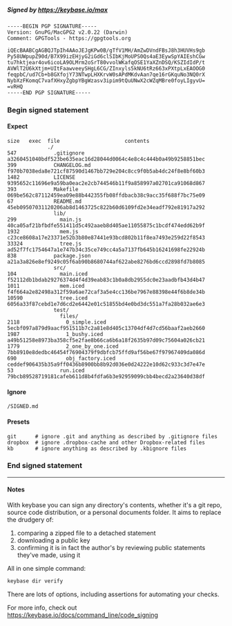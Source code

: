 ##### Signed by https://keybase.io/max
```
-----BEGIN PGP SIGNATURE-----
Version: GnuPG/MacGPG2 v2.0.22 (Darwin)
Comment: GPGTools - https://gpgtools.org

iQEcBAABCgAGBQJTpIh4AAoJEJgKPw0B/gTfV1MH/AmZwDVndFBsJ8h3HUVHs9gb
Py58UWpupZ90d/B7X99izEHjyG2iGd6clSIbKjMoUPS0Qs4aE3EywSpYAIEshCGw
tu7hktjear4ov6icoLA9OLMrm2oSrT80vvolWKafqOSE1YaXZnDSQ/KSZIdIdP/t
AVWlT2U6kXtjm+UItFaawveeySHgL6CG/ZInxyls5kNU6tRz663xPXtpLxEAOOG0
feqpbC/ud7Cb+b8GXfojY73NTwpLHXKrvW0sAPdMKdvAan7qe16rGKquNo3NQ0rX
NybXzFKomqC7vafXHxyZgbpYBgWzasv3ipim9tQuUNwX2cWZqMBre0foyLIgyvU=
=vRHQ
-----END PGP SIGNATURE-----

```

<!-- END SIGNATURES -->

### Begin signed statement 

#### Expect

```
size   exec  file                     contents                                                        
             ./                                                                                       
547            .gitignore             a3260451040bdf523be635eac16d28044d0064c4e8c4c444b0a49b9258851bec
399            CHANGELOG.md           f970b7038eda8e721cf87590d1467bb729e204c8cc9f0b5ab4dc24f8e8bf60b3
1482           LICENSE                9395652c11696e9a59ba0eac2e2cb744546b11f9a858997a02701ca91068d867
393            Makefile               069be562c87112459ea09e88b442355fb08ffdbacb38c9acc35f688f7bc75e09
67             README.md              45eb09507031120206ab8d1463725c822b60d6109fd2e34eadf792e81917a292
               lib/                                                                                   
299              main.js              40ca05af21bfbdfe551411d5c492aaeb8d405ae11055875c1bcdf474edd62b9f
1932             mem.js               c23ce8608a17e23371e52b3b80e87441e93bcd802b11f8ea7493e259d22f8543
33324            tree.js              ad52f7fc1754647a1e747b34c35ce749cc4a5a7137fb645b16241698fe22924b
838            package.json           a21a3a826e8ef9249c05f6ab90b8680744af622abe8276bd6ccd2898fd7b8085
               src/                                                                                   
104              main.iced            f52112db1bdab29276374d4f4d39eab83c1b0a8db2955dc0e23aadbfb43d4b47
1011             mem.iced             f4f664a2e82498a312f59a6ae72caf3a5e4cc136be7967e88398e44f6b8de34b
10590            tree.iced            6056a33f87cebd1e7d6cd2e6442e01c51855bd4e0bd3dc551a7fa28b032ae6e3
               test/                                                                                  
                 files/                                                                               
2118               0_simple.iced      5ecbf097a879d9aacf951511b7c2a81e8d405c13704df4d7cd56baaf2aeb2660
1987               1_bushy.iced       a49b51258e8973ba358cf5e2fae8b66ca6b6a18f2635b97d09c75604a026cb21
1779               2_one_by_one.iced  7bb8910e8dedbc46454f76904379f9dbfcb75ffd9af56be67f97967409da086d
690                obj_factory.iced   ceddef906435b35a9ff0436b8900bb8b92d036e0d24222e10d62c933c3d7e47e
53               run.iced             79bcb89528719181cafeb611d8b4fdfa6b3e92959099cbb4becd2a23640d38df
```

#### Ignore

```
/SIGNED.md
```

#### Presets

```
git      # ignore .git and anything as described by .gitignore files
dropbox  # ignore .dropbox-cache and other Dropbox-related files    
kb       # ignore anything as described by .kbignore files          
```

<!-- summarize version = 0.0.9 -->

### End signed statement

<hr>

#### Notes

With keybase you can sign any directory's contents, whether it's a git repo,
source code distribution, or a personal documents folder. It aims to replace the drudgery of:

  1. comparing a zipped file to a detached statement
  2. downloading a public key
  3. confirming it is in fact the author's by reviewing public statements they've made, using it

All in one simple command:

```bash
keybase dir verify
```

There are lots of options, including assertions for automating your checks.

For more info, check out https://keybase.io/docs/command_line/code_signing